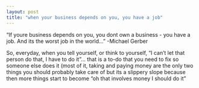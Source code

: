 ```yaml
---
layout: post
title: "when your business depends on you, you have a job"
---
```


“If youre business depends on you, you dont own a business - you have a job. And its the worst job in the world…” -Michael Gerber

So, everyday, when you tell yourself, or think to yourself, “I can’t let that person do that, I have to do it”… that is a to-do that you need to fix so someone else does it (most of it, taking and paying money are the only two things you should probably take care of but its a slippery slope because then more things start to become “oh that involves money I should do it”
